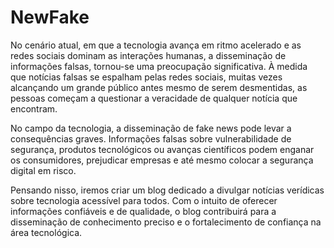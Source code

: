 # NewFake
No cenário atual, em que a tecnologia avança em ritmo acelerado e as redes sociais dominam as interações humanas, a disseminação de informações falsas, tornou-se uma preocupação significativa. À medida que notícias falsas se espalham pelas redes sociais, muitas vezes alcançando um grande público antes mesmo de serem desmentidas, as pessoas começam a questionar a veracidade de qualquer notícia que encontram.

No campo da tecnologia, a disseminação de fake news pode levar a consequências graves. Informações falsas sobre vulnerabilidade de segurança, produtos tecnológicos ou avanças científicos podem enganar os consumidores, prejudicar empresas e até mesmo colocar a segurança digital em risco.

Pensando nisso, iremos criar um blog dedicado a divulgar notícias verídicas sobre tecnologia acessível para todos. Com o intuito de oferecer informações confiáveis e de qualidade, o blog contribuirá para a disseminação de conhecimento preciso e o fortalecimento de confiança na área tecnológica.
